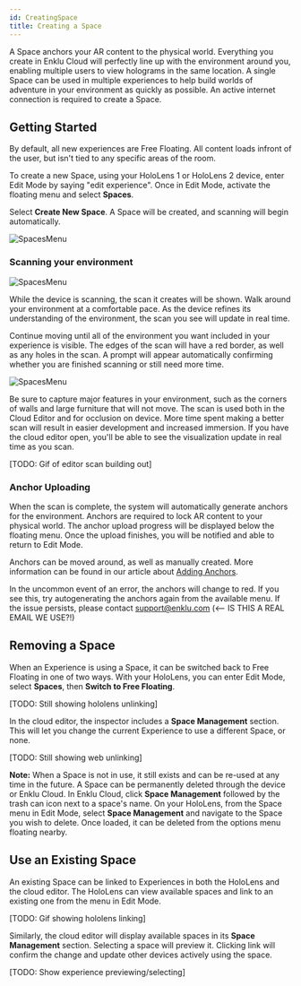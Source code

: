 ```yaml
---
id: CreatingSpace
title: Creating a Space
---
```


A Space anchors your AR content to the physical world. Everything you create in Enklu Cloud will perfectly line up with the environment around you, enabling multiple users to view holograms in the same location.
A single Space can be used in multiple experiences to help build worlds of adventure in your environment as quickly as possible. An active internet connection is required to create a Space.

## Getting Started

By default, all new experiences are Free Floating. All content loads infront of the user, but isn't tied to any specific areas of the room. 

To create a new Space, using your HoloLens 1 or HoloLens 2 device, enter Edit Mode by saying "edit experience". 
Once in Edit Mode, activate the floating menu and select <b>Spaces</b>.

Select <b>Create New Space</b>. A Space will be created, and scanning will begin automatically.

![SpacesMenu](../../img/product/spaces/CreateFlow.gif)

### Scanning your environment

![SpacesMenu](../../img/product/spaces/Scanning.gif)

While the device is scanning, the scan it creates will be shown. Walk around your environment at a comfortable pace. As the device refines its understanding of the environment, the scan you see will update in real time.

Continue moving until all of the environment you want included in your experience is visible. The edges of the scan will have a red border, as well as any holes in the scan. 
A prompt will appear automatically confirming whether you are finished scanning or still need more time.

![SpacesMenu](../../img/product/spaces/ScanningFinalize.gif)

Be sure to capture major features in your environment, such as the corners of walls and large furniture that will not move. 
The scan is used both in the Cloud Editor and for occlusion on device. More time spent making a better scan will result in easier development and increased immersion.
If you have the cloud editor open, you'll be able to see the visualization update in real time as you scan.

[TODO: Gif of editor scan building out]

### Anchor Uploading

When the scan is complete, the system will automatically generate anchors for the environment. Anchors are required to lock AR content to your physical world. 
The anchor upload progress will be displayed below the floating menu. Once the upload finishes, you will be notified and able to return to Edit Mode.

Anchors can be moved around, as well as manually created. More information can be found in our article about <a href='/docs/Spaces/AddingAnchors'>Adding Anchors</a>.

In the uncommon event of an error, the anchors will change to red. If you see this, try autogenerating the anchors again from the available menu. If the issue persists, please contact support@enklu.com (<-- IS THIS A REAL EMAIL WE USE?!)

## Removing a Space

When an Experience is using a Space, it can be switched back to Free Floating in one of two ways. With your HoloLens, you can enter Edit Mode, select <b>Spaces</b>, then <b>Switch to Free Floating</b>. 

[TODO: Still showing hololens unlinking]

In the cloud editor, the inspector includes a <b>Space Management</b> section. This will let you change the current Experience to use a different Space, or none.

[TODO: Still showing web unlinking]

<b>Note:</b> When a Space is not in use, it still exists and can be re-used at any time in the future. A Space can be permanently deleted through the device or Enklu Cloud.
In Enklu Cloud, click <b>Space Management</b> followed by the trash can icon next to a space's name.
On your HoloLens, from the Space menu in Edit Mode, select <b>Space Management</b> and navigate to the Space you wish to delete. Once loaded, it can be deleted from the options menu floating nearby.  

## Use an Existing Space

An existing Space can be linked to Experiences in both the HoloLens and the cloud editor. The HoloLens can view available spaces and link to an existing one from the menu in Edit Mode.

[TODO: Gif showing hololens linking]

Similarly, the cloud editor will display available spaces in its <b>Space Management</b> section. Selecting a space will preview it. Clicking link will confirm the change and update other devices actively using the space.

[TODO: Show experience previewing/selecting]
